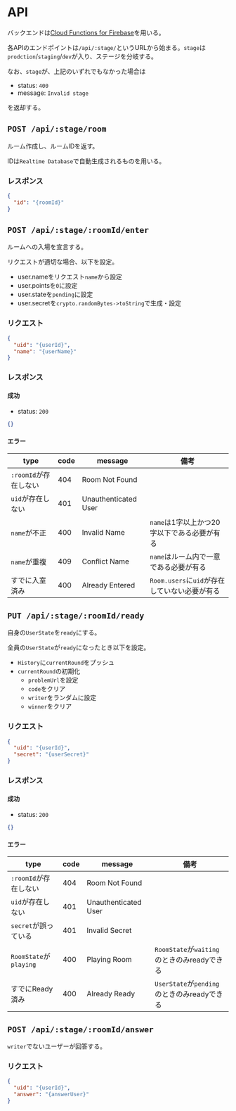 # API

バックエンドは[Cloud Functions for Firebase](https://firebase.google.com/docs/functions?hl=ja)を用いる。

各APIのエンドポイントは`/api/:stage/`というURLから始まる。`stage`は`prodction`/`staging`/`dev`が入り、ステージを分岐する。

なお、`stage`が、上記のいずれでもなかった場合は

- status: `400`
- message: `Invalid stage`

を返却する。

## `POST /api/:stage/room`

ルーム作成し、ルームIDを返す。

IDは`Realtime Database`で自動生成されるものを用いる。

### レスポンス

```json
{
  "id": "{roomId}"
}
```

## `POST /api/:stage/:roomId/enter`

ルームへの入場を宣言する。

リクエストが適切な場合、以下を設定。

- user.nameをリクエスト`name`から設定
- user.pointsを`0`に設定
- user.stateを`pending`に設定
- user.secretを`crypto.randomBytes->toString`で生成・設定

### リクエスト

```json
{
  "uid": "{userId}",
  "name": "{userName}"
}
```

### レスポンス

#### 成功

- status: `200`

```json
{}
```

#### エラー

|type|code|message|備考|
|---|---|---|---|
|`:roomId`が存在しない|404|Room Not Found||
|`uid`が存在しない|401|Unauthenticated User||
|`name`が不正|400|Invalid Name|`name`は1字以上かつ20字以下である必要が有る|
|`name`が重複|409|Conflict Name|`name`はルーム内で一意である必要が有る|
|すでに入室済み|400|Already Entered|`Room.users`に`uid`が存在していない必要が有る|

## `PUT /api/:stage/:roomId/ready`

自身の`UserState`を`ready`にする。

全員の`UserState`が`ready`になったとき以下を設定。

- `History`に`currentRound`をプッシュ
- `currentRound`の初期化
  - `problemUrl`を設定
  - `code`をクリア
  - `writer`をランダムに設定
  - `winner`をクリア

### リクエスト

```json
{
  "uid": "{userId}",
  "secret": "{userSecret}"
}
```

### レスポンス

#### 成功

- status: `200`

```json
{}
```

#### エラー

|type|code|message|備考|
|---|---|---|---|
|`:roomId`が存在しない|404|Room Not Found||
|`uid`が存在しない|401|Unauthenticated User||
|`secret`が誤っている|401|Invalid Secret||
|`RoomState`が`playing`|400|Playing Room|`RoomState`が`waiting`のときのみreadyできる|
|すでにReady済み|400|Already Ready|`UserState`が`pending`のときのみreadyできる|

## `POST /api/:stage/:roomId/answer`

`writer`でないユーザーが回答する。

### リクエスト

```json
{
  "uid": "{userId}",
  "answer": "{answerUser}"
}
```
